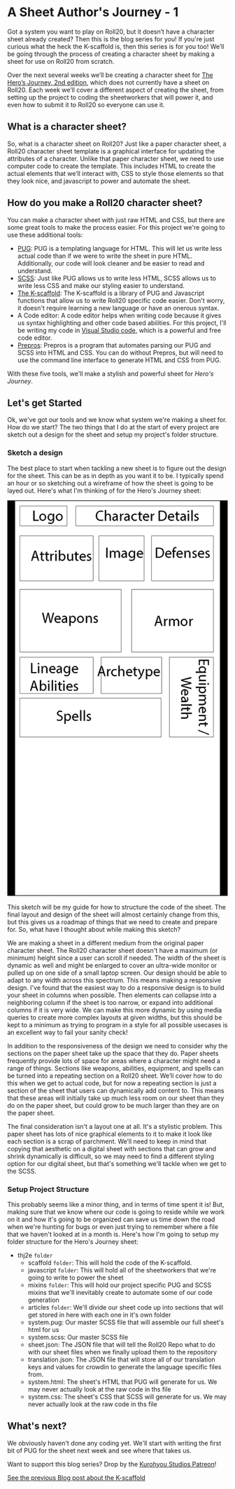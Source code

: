 # A Sheet Author's Journey - 1
Got a system you want to play on Roll20, but it doesn’t have a character sheet already created? Then this is the blog series for you! If you're just curious what the heck the K-scaffold is, then this series is for you too! We’ll be going through the process of creating a character sheet by making a sheet for use on Roll20 from scratch.

Over the next several weeks we’ll be creating a character sheet for [The Hero’s Journey, 2nd edition](https://www.drivethrurpg.com/product/295279/The-Heros-Journey-Second-Edition), which does not currently have a sheet on Roll20. Each week we’ll cover a different aspect of creating the sheet, from setting up the project to coding the sheetworkers that will power it, and even how to submit it to Roll20 so everyone can use it.

## What is a character sheet?
So, what is a character sheet on Roll20? Just like a paper character sheet, a Roll20 character sheet template is a graphical interface for updating the attributes of a character. Unlike that paper character sheet, we need to use computer code to create the template. This includes HTML to create the actual elements that we’ll interact with, CSS to style those elements so that they look nice, and javascript to power and automate the sheet.

## How do you make a Roll20 character sheet?
You can make a character sheet with just raw HTML and CSS, but there are some great tools to make the process easier. For this project we're going to use these additional tools:
- [PUG](https://pugjs.org/api/getting-started.html): PUG is a templating language for HTML. This will let us write less actual code than if we were to write the sheet in pure HTML. Additionally, our code will look cleaner and be easier to read and understand.
- [SCSS](https://sass-lang.com/): Just like PUG allows us to write less HTML, SCSS allows us to write less CSS and make our styling easier to understand.
- [The K-scaffold](https://github.com/Kurohyou/Roll20-Snippets/tree/main/K_Scaffold): The K-scaffold is a library of PUG and Javascript functions that allow us to write Roll20 specific code easier. Don't worry, it doesn't require learning a new language or have an onerous syntax.
- A Code editor: A code editor helps when writing code because it gives us syntax highlighting and other code based abilities. For this project, I'll be writing my code in [Visual Studio code](https://code.visualstudio.com/), which is a powerful and free code editor.
- [Prepros](https://prepros.io/): Prepros is a program that automates parsing our PUG and SCSS into HTML and CSS. You can do without Prepros, but will need to use the command line interface to generate HTML and CSS from PUG.

With these five tools, we'll make a stylish and powerful sheet for *Hero's Journey*.
## Let's get Started
Ok, we've got our tools and we know what system we're making a sheet for. How do we start? The two things that I do at the start of every project are sketch out a design for the sheet and setup my project's folder structure.

### Sketch a design
The best place to start when tackling a new sheet is to figure out the design for the sheet. This can be as in depth as you want it to be. I typically spend an hour or so sketching out a wireframe of how the sheet is going to be layed out. Here's what I'm thinking of for the Hero's Journey sheet:

![Hero's Journey Wireframe Sketch](../assets/wireframe.png)

This sketch will be my guide for how to structure the code of the sheet. The final layout and design of the sheet will almost certainly change from this, but this gives us a roadmap of things that we need to create and prepare for. So, what have I thought about while making this sketch?

We are making a sheet in a different medium from the original paper character sheet. The Roll20 character sheet doesn't have a maximum (or minimum) height since a user can scroll if needed. The width of the sheet is dynamic as well and might be enlarged to cover an ultra-wide monitor or pulled up on one side of a small laptop screen. Our design should be able to adapt to any width across this spectrum. This means making a responsive design. I've found that the easiest way to do a responsive design is to build your sheet in columns when possible. Then elements can collapse into a neighboring column if the sheet is too narrow, or expand into additional columns if it is very wide. We can make this more dynamic by using media queries to create more complex layouts at given widths, but this should be kept to a minimum as trying to program in a style for all possible usecases is an excellent way to fail your sanity check!

In addition to the responsiveness of the design we need to consider why the sections on the paper sheet take up the space that they do. Paper sheets frequently provide lots of space for areas where a character might need a range of things. Sections like weapons, abilities, equipment, and spells can be turned into a repeating section on a Roll20 sheet. We’ll cover how to do this when we get to actual code, but for now a repeating section is just a section of the sheet that users can dynamically add content to. This means that these areas will initially take up much less room on our sheet than they do on the paper sheet, but could grow to be much larger than they are on the paper sheet.

The final consideration isn't a layout one at all. It's a stylistic problem. This paper sheet has lots of nice graphical elements to it to make it look like each section is a scrap of parchment. We’ll need to keep in mind that copying that aesthetic on a digital sheet with sections that can grow and shrink dynamically is difficult, so we may need to find a different styling option for our digital sheet, but that's something we'll tackle when we get to the SCSS.

### Setup Project Structure
This probably seems like a minor thing, and in terms of time spent it is! But, making sure that we know where our code is going to reside while we work on it and how it's going to be organized can save us time down the road when we're hunting for bugs or even just trying to remember where a file that we haven't looked at in a month is. Here's how I'm going to setup my folder structure for the Hero's Journey sheet:
- thj2e `folder`
  - scaffold `folder`: This will hold the code of the K-scaffold.
  - javascript `folder`: This will hold all of the sheetworkers that we're going to write to power the sheet
  - mixins `folder`: This will hold our project specific PUG and SCSS mixins that we'll inevitably create to automate some of our code generation
  - articles `folder`: We'll divide our sheet code up into sections that will get stored in here with each one in it's own folder
  - system.pug: Our master SCSS file that will assemble our full sheet's html for us
  - system.scss: Our master SCSS file
  - sheet.json: The JSON file that will tell the Roll20 Repo what to do with our sheet files when we finally upload them to the repository
  - translation.json: The JSON file that will store all of our translation keys and values for crowdin to generate the language specific files from.
  - system.html: The sheet's HTML that PUG will generate for us. We may never actually look at the raw code in ths file
  - system.css: The sheet's CSS that SCSS will generate for us. We may never actually look at the raw code in ths file

## What's next?
We obviously haven't done any coding yet. We'll start with writing the first bit of PUG for the sheet next week and see where that takes us.

Want to support this blog series? Drop by the [Kurohyou Studios Patreon](https://patreon.com/kurohyoustudios)!

[See the previous Blog post about the K-scaffold](https://app.roll20.net/forum/post/10646215/introducing-the-k-scaffold-for-building-character-sheets)
